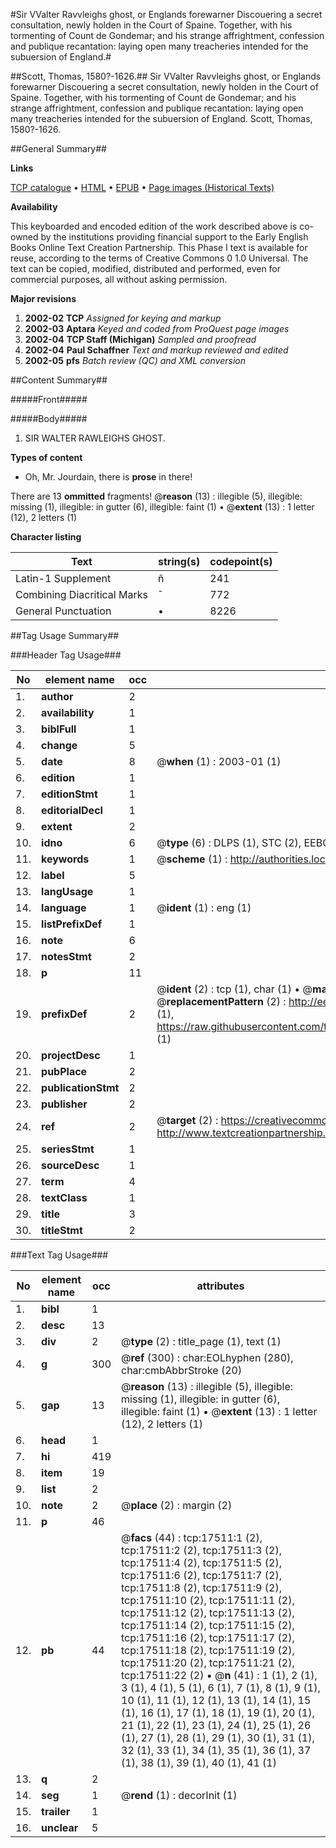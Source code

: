 #Sir VValter Ravvleighs ghost, or Englands forewarner Discouering a secret consultation, newly holden in the Court of Spaine. Together, with his tormenting of Count de Gondemar; and his strange affrightment, confession and publique recantation: laying open many treacheries intended for the subuersion of England.#

##Scott, Thomas, 1580?-1626.##
Sir VValter Ravvleighs ghost, or Englands forewarner Discouering a secret consultation, newly holden in the Court of Spaine. Together, with his tormenting of Count de Gondemar; and his strange affrightment, confession and publique recantation: laying open many treacheries intended for the subuersion of England.
Scott, Thomas, 1580?-1626.

##General Summary##

**Links**

[TCP catalogue](http://www.ota.ox.ac.uk/tcp/)  • 
[HTML](http://tei.it.ox.ac.uk/tcp/Texts-HTML/free/A11/A11795.html)  • 
[EPUB](http://tei.it.ox.ac.uk/tcp/Texts-EPUB/free/A11/A11795.epub) • 
[Page images (Historical Texts)](https://data.historicaltexts.jisc.ac.uk/view?pubId=eebo-99852201e&pageId=eebo-99852201e-17511-1)

**Availability**

This keyboarded and encoded edition of the
	       work described above is co-owned by the institutions
	       providing financial support to the Early English Books
	       Online Text Creation Partnership. This Phase I text is
	       available for reuse, according to the terms of Creative
	       Commons 0 1.0 Universal. The text can be copied,
	       modified, distributed and performed, even for
	       commercial purposes, all without asking permission.

**Major revisions**

1. __2002-02__ __TCP__ *Assigned for keying and markup*
1. __2002-03__ __Aptara__ *Keyed and coded from ProQuest page images*
1. __2002-04__ __TCP Staff (Michigan)__ *Sampled and proofread*
1. __2002-04__ __Paul Schaffner__ *Text and markup reviewed and edited*
1. __2002-05__ __pfs__ *Batch review (QC) and XML conversion*

##Content Summary##

#####Front#####

#####Body#####

1. SIR WALTER RAWLEIGHS GHOST.

**Types of content**

  * Oh, Mr. Jourdain, there is **prose** in there!

There are 13 **ommitted** fragments! 
 @__reason__ (13) : illegible (5), illegible: missing (1), illegible: in gutter (6), illegible: faint (1)  •  @__extent__ (13) : 1 letter (12), 2 letters (1)

**Character listing**


|Text|string(s)|codepoint(s)|
|---|---|---|
|Latin-1 Supplement|ñ|241|
|Combining             Diacritical Marks|̄|772|
|General Punctuation|•|8226|

##Tag Usage Summary##

###Header Tag Usage###

|No|element name|occ|attributes|
|---|---|---|---|
|1.|__author__|2||
|2.|__availability__|1||
|3.|__biblFull__|1||
|4.|__change__|5||
|5.|__date__|8| @__when__ (1) : 2003-01 (1)|
|6.|__edition__|1||
|7.|__editionStmt__|1||
|8.|__editorialDecl__|1||
|9.|__extent__|2||
|10.|__idno__|6| @__type__ (6) : DLPS (1), STC (2), EEBO-CITATION (1), PROQUEST (1), VID (1)|
|11.|__keywords__|1| @__scheme__ (1) : http://authorities.loc.gov/ (1)|
|12.|__label__|5||
|13.|__langUsage__|1||
|14.|__language__|1| @__ident__ (1) : eng (1)|
|15.|__listPrefixDef__|1||
|16.|__note__|6||
|17.|__notesStmt__|2||
|18.|__p__|11||
|19.|__prefixDef__|2| @__ident__ (2) : tcp (1), char (1)  •  @__matchPattern__ (2) : ([0-9\-]+):([0-9IVX]+) (1), (.+) (1)  •  @__replacementPattern__ (2) : http://eebo.chadwyck.com/downloadtiff?vid=$1&page=$2 (1), https://raw.githubusercontent.com/textcreationpartnership/Texts/master/tcpchars.xml#$1 (1)|
|20.|__projectDesc__|1||
|21.|__pubPlace__|2||
|22.|__publicationStmt__|2||
|23.|__publisher__|2||
|24.|__ref__|2| @__target__ (2) : https://creativecommons.org/publicdomain/zero/1.0/ (1), http://www.textcreationpartnership.org/docs/. (1)|
|25.|__seriesStmt__|1||
|26.|__sourceDesc__|1||
|27.|__term__|4||
|28.|__textClass__|1||
|29.|__title__|3||
|30.|__titleStmt__|2||


###Text Tag Usage###

|No|element name|occ|attributes|
|---|---|---|---|
|1.|__bibl__|1||
|2.|__desc__|13||
|3.|__div__|2| @__type__ (2) : title_page (1), text (1)|
|4.|__g__|300| @__ref__ (300) : char:EOLhyphen (280), char:cmbAbbrStroke (20)|
|5.|__gap__|13| @__reason__ (13) : illegible (5), illegible: missing (1), illegible: in gutter (6), illegible: faint (1)  •  @__extent__ (13) : 1 letter (12), 2 letters (1)|
|6.|__head__|1||
|7.|__hi__|419||
|8.|__item__|19||
|9.|__list__|2||
|10.|__note__|2| @__place__ (2) : margin (2)|
|11.|__p__|46||
|12.|__pb__|44| @__facs__ (44) : tcp:17511:1 (2), tcp:17511:2 (2), tcp:17511:3 (2), tcp:17511:4 (2), tcp:17511:5 (2), tcp:17511:6 (2), tcp:17511:7 (2), tcp:17511:8 (2), tcp:17511:9 (2), tcp:17511:10 (2), tcp:17511:11 (2), tcp:17511:12 (2), tcp:17511:13 (2), tcp:17511:14 (2), tcp:17511:15 (2), tcp:17511:16 (2), tcp:17511:17 (2), tcp:17511:18 (2), tcp:17511:19 (2), tcp:17511:20 (2), tcp:17511:21 (2), tcp:17511:22 (2)  •  @__n__ (41) : 1 (1), 2 (1), 3 (1), 4 (1), 5 (1), 6 (1), 7 (1), 8 (1), 9 (1), 10 (1), 11 (1), 12 (1), 13 (1), 14 (1), 15 (1), 16 (1), 17 (1), 18 (1), 19 (1), 20 (1), 21 (1), 22 (1), 23 (1), 24 (1), 25 (1), 26 (1), 27 (1), 28 (1), 29 (1), 30 (1), 31 (1), 32 (1), 33 (1), 34 (1), 35 (1), 36 (1), 37 (1), 38 (1), 39 (1), 40 (1), 41 (1)|
|13.|__q__|2||
|14.|__seg__|1| @__rend__ (1) : decorInit (1)|
|15.|__trailer__|1||
|16.|__unclear__|5||
